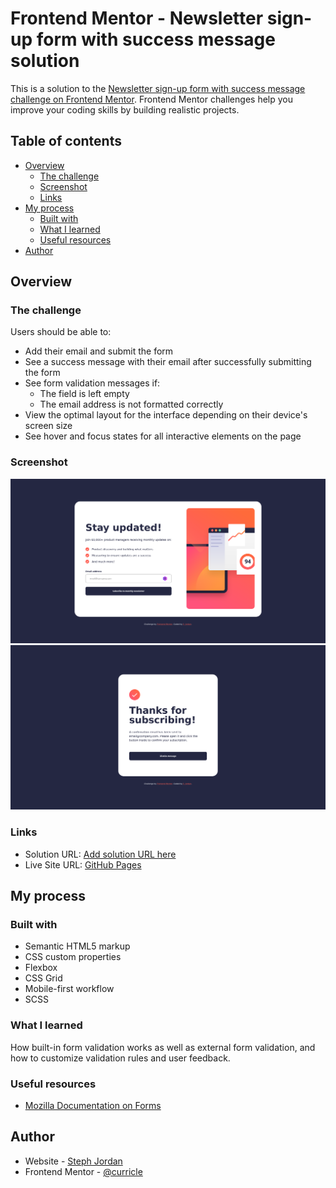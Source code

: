 # Frontend Mentor - Newsletter sign-up form with success message solution

This is a solution to the [Newsletter sign-up form with success message challenge on Frontend Mentor](https://www.frontendmentor.io/challenges/newsletter-signup-form-with-success-message-3FC1AZbNrv). Frontend Mentor challenges help you improve your coding skills by building realistic projects. 

## Table of contents

- [Overview](#overview)
  - [The challenge](#the-challenge)
  - [Screenshot](#screenshot)
  - [Links](#links)
- [My process](#my-process)
  - [Built with](#built-with)
  - [What I learned](#what-i-learned)
  - [Useful resources](#useful-resources)
- [Author](#author)

## Overview

### The challenge

Users should be able to:

- Add their email and submit the form
- See a success message with their email after successfully submitting the form
- See form validation messages if:
  - The field is left empty
  - The email address is not formatted correctly
- View the optimal layout for the interface depending on their device's screen size
- See hover and focus states for all interactive elements on the page

### Screenshot

![](./assets/images/screenshot-desktop.png)
![](./assets/images/screenshot-desktop-success.png)

### Links

- Solution URL: [Add solution URL here](https://your-solution-url.com)
- Live Site URL: [GitHub Pages](https://curricle.github.io/Newsletter-Sign-up-Form/)

## My process

### Built with

- Semantic HTML5 markup
- CSS custom properties
- Flexbox
- CSS Grid
- Mobile-first workflow
- SCSS

### What I learned

How built-in form validation works as well as external form validation, and how to customize validation rules and user feedback.

### Useful resources

- [Mozilla Documentation on Forms](https://developer.mozilla.org/en-US/docs/Learn_web_development/Extensions/Forms)

## Author

- Website - [Steph Jordan](https://jordanmakes.com)
- Frontend Mentor - [@curricle](https://www.frontendmentor.io/profile/curricle)